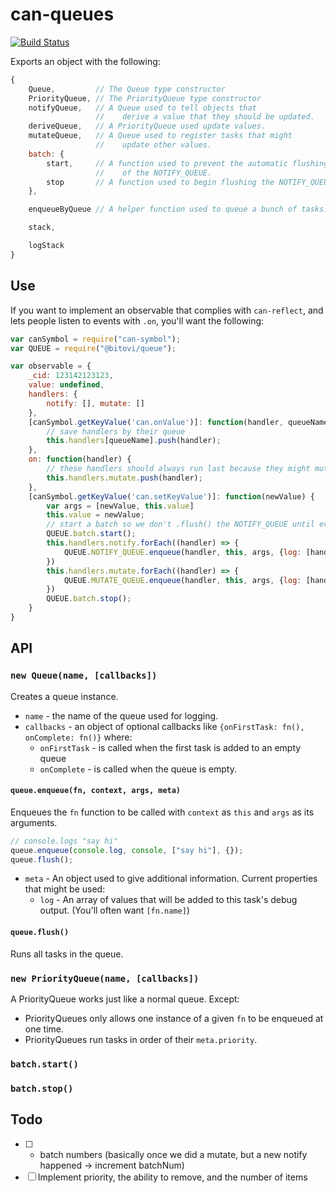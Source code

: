 # can-queues

[![Build Status](https://travis-ci.org//queue.svg?branch=master)](https://travis-ci.org//queue)

Exports an object with the following:

```js
{
	Queue,         // The Queue type constructor
	PriorityQueue, // The PriorityQueue type constructor
	notifyQueue,   // A Queue used to tell objects that
	               //    derive a value that they should be updated.
	deriveQueue,   // A PriorityQueue used update values.
	mutateQueue,   // A Queue used to register tasks that might
	               //    update other values.
	batch: {
		start,     // A function used to prevent the automatic flushing
		           //    of the NOTIFY_QUEUE.
		stop       // A function used to begin flushing the NOTIFY_QUEUE.
	},

	enqueueByQueue // A helper function used to queue a bunch of tasks.

	stack,

	logStack
}
```

## Use

If you want to implement an observable that complies with `can-reflect`, and lets people
listen to events with `.on`, you'll want the following:

```js
var canSymbol = require("can-symbol");
var QUEUE = require("@bitovi/queue");

var observable = {
	_cid: 123142123123,
	value: undefined,
	handlers: {
		notify: [], mutate: []
	},
	[canSymbol.getKeyValue('can.onValue')]: function(handler, queueName) {
		// save handlers by their queue
		this.handlers[queueName].push(handler);
	},
	on: function(handler) {
		// these handlers should always run last because they might mutate
		this.handlers.mutate.push(handler);
	},
	[canSymbol.getKeyValue('can.setKeyValue')]: function(newValue) {
		var args = [newValue, this.value]
		this.value = newValue;
		// start a batch so we don't .flush() the NOTIFY_QUEUE until everything has been added
		QUEUE.batch.start();
		this.handlers.notify.forEach((handler) => {
			QUEUE.NOTIFY_QUEUE.enqueue(handler, this, args, {log: [handler.name+" by "+this._cid]});
		})
		this.handlers.mutate.forEach((handler) => {
			QUEUE.MUTATE_QUEUE.enqueue(handler, this, args, {log: [handler.name+" by "+this._cid]});
		})
		QUEUE.batch.stop();
	}
}
```

## API

### `new Queue(name, [callbacks])`

Creates a queue instance.  
- `name` - the name of the queue used for logging.
- `callbacks` - an object of optional callbacks like `{onFirstTask: fn(), onComplete: fn()}` where:
  - `onFirstTask` - is called when the first task is added to an empty queue
  - `onComplete` - is called when the queue is empty.

#### `queue.enqueue(fn, context, args, meta)`

Enqueues the `fn` function to be called with `context` as `this` and `args` as its arguments.

```js
// console.logs "say hi"
queue.enqueue(console.log, console, ["say hi"], {});
queue.flush();
```

- `meta` - An object used to give additional information.  Current properties that might be used:
  - `log` - An array of values that will be added to this task's debug output.  (You'll often want `[fn.name]`)

#### `queue.flush()`

Runs all tasks in the queue.  

### `new PriorityQueue(name, [callbacks])`

A PriorityQueue works just like a normal queue.  Except:
- PriorityQueues only allows one instance of a given `fn` to be enqueued at one time.  
- PriorityQueues run tasks in order of their `meta.priority`.


### `batch.start()`

### `batch.stop()`





## Todo

- [ ] - batch numbers (basically once we did a mutate, but a new notify happened -> increment batchNum)
- [ ] Implement priority, the ability to remove, and the number of items
